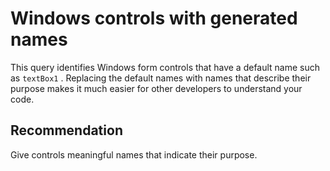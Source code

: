 # Windows controls with generated names
This query identifies Windows form controls that have a default name such as `textBox1` . Replacing the default names with names that describe their purpose makes it much easier for other developers to understand your code.


## Recommendation
Give controls meaningful names that indicate their purpose.

